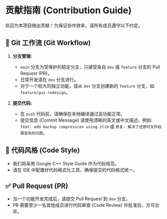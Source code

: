 # 贡献指南 (Contribution Guide)

欢迎为本项目做出贡献！为保证协作效率，请所有成员遵守以下约定。

## 🚀 Git 工作流 (Git Workflow)

1.  **分支管理:**
    - `main` 分支为受保护的稳定分支，只接受来自 `dev` 或 `feature` 分支的 Pull Request (PR)。
    - 日常开发请在 `dev` 分支进行。
    - 对于一个较大的独立功能，请从 `dev` 分支创建新的 `feature` 分支，如 `feature/gui-redesign`。

2.  **提交代码:**
    - 在 `push` 代码前，请确保在本地编译通过且功能正常。
    - 提交信息 (Commit Message) 请使用清晰的英文或中文描述，例如: `feat: add backup compression using zlib` 或 `修复: 解决了还原时文件权限丢失的问题`。

## 🎨 代码风格 (Code Style)

- 我们将采用 Google C++ Style Guide 作为代码规范。
- 请在 IDE 中配置好代码格式化工具，确保提交的代码格式统一。

## ✅ Pull Request (PR)

- 当一个功能开发完成后，请提交 Pull Request 到 `dev` 分支。
- PR 需要至少一名其他成员进行代码审查 (Code Review) 并批准后，方可合并。